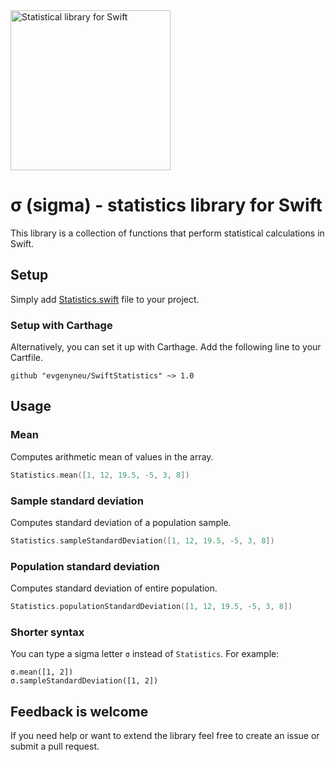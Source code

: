 <img src='https://raw.githubusercontent.com/evgenyneu/SwiftStatistics/master/Graphics/logo.png' width='256' alt='Statistical library for Swift'>

# σ (sigma) - statistics library for Swift

This library is a collection of functions that perform statistical calculations in Swift.

## Setup

Simply add [Statistics.swift](https://github.com/evgenyneu/SwiftStatistics/blob/master/SwiftStatistics/Statistics.swift) file to your project.

### Setup with Carthage

Alternatively, you can set it up with Carthage. Add the following line to your Cartfile.

```
github "evgenyneu/SwiftStatistics" ~> 1.0
```

## Usage

### Mean

Computes arithmetic mean of values in the array.

```Swift
Statistics.mean([1, 12, 19.5, -5, 3, 8])
```

### Sample standard deviation

Computes standard deviation of a population sample.

```Swift
Statistics.sampleStandardDeviation([1, 12, 19.5, -5, 3, 8])
```

### Population standard deviation

Computes standard deviation of entire population.

```Swift
Statistics.populationStandardDeviation([1, 12, 19.5, -5, 3, 8])
```

### Shorter syntax

You can type a sigma letter `σ` instead of `Statistics`. For example:

```
σ.mean([1, 2])
σ.sampleStandardDeviation([1, 2])
```

## Feedback is welcome

If you need help or want to extend the library feel free to create an issue or submit a pull request.
